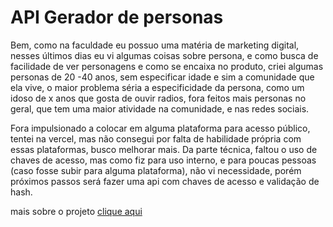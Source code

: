 # API Gerador de personas

Bem, como na faculdade eu possuo uma matéria de marketing digital, nesses últimos dias eu vi algumas coisas sobre persona, e como busca de facilidade de ver personagens e como se encaixa no produto, criei algumas personas de 20 -40 anos, sem especificar idade e sim a comunidade que ela vive, o maior problema séria a especificidade da persona, como um idoso de x anos que gosta de ouvir radios, fora feitos mais personas no geral, que tem uma maior atividade na comunidade, e nas redes sociais.

Fora impulsionado a colocar em alguma plataforma para acesso público, tentei na vercel, mas não consegui por falta de habilidade própria com essas plataformas, busco melhorar mais.
Da parte técnica, faltou o uso de chaves de acesso, mas como fiz para uso interno, e para poucas pessoas (caso fosse subir para alguma plataforma), não vi necessidade, porém próximos passos será fazer uma api com chaves de acesso e validação de hash.

mais sobre o projeto <a href="https://github.com/EliasGabriel1/personagenerator">clique aqui</a>
